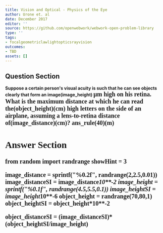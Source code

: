 ```yaml
---
title: Vision and Optical - Physics of the Eye
author: Urone et. al
date: December 2017
editor: ''
source: https://github.com/openwebwork/webwork-open-problem-library
type: ''
tags:
- focalgeometriclawlightopticsrayvision
outcomes:
- TBD
assets: []
---
```


## Question Section 

<b>
Suppose a certain person's visual acuity is such that he can see objects clearly that form
an image(image_height) <span style="font-family: 'Times'; font-size: 20px";>&mu;m<span> high on his retina. What is the maximum distance at which he can read the(object_height)(cm) high letters on the side of an airplane, assuming a lens-to-retina distance of(image_distance)(cm)?
ans_rule(40)(m)


## Answer Section

from random import randrange
showHint = 3

image_distance = sprintf("%0.2f", randrange(2,2.5,0.01))
image_distanceSI = image_distance*10**-2
image_height = sprintf("%0.1f", randrange(4.5,5.5,0.1))
image_heightSI = image_height*10**-6
object_height = randrange(70,80,1)
object_heightSI = object_height*10**-2

object_distanceSI = (image_distanceSI)*(object_heightSI/image_height)